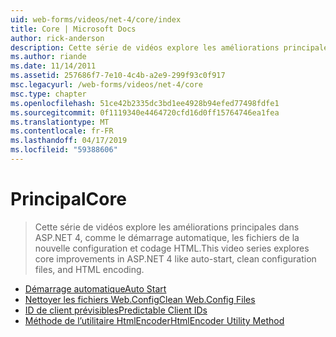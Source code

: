 ```yaml
---
uid: web-forms/videos/net-4/core/index
title: Core | Microsoft Docs
author: rick-anderson
description: Cette série de vidéos explore les améliorations principales dans ASP.NET 4, comme le démarrage automatique, les fichiers de la nouvelle configuration et codage HTML.
ms.author: riande
ms.date: 11/14/2011
ms.assetid: 257686f7-7e10-4c4b-a2e9-299f93c0f917
msc.legacyurl: /web-forms/videos/net-4/core
msc.type: chapter
ms.openlocfilehash: 51ce42b2335dc3bd1ee4928b94efed77498fdfe1
ms.sourcegitcommit: 0f1119340e4464720cfd16d0ff15764746ea1fea
ms.translationtype: MT
ms.contentlocale: fr-FR
ms.lasthandoff: 04/17/2019
ms.locfileid: "59388606"
---
```

# <a name="core"></a><span data-ttu-id="0e03e-103">Principal</span><span class="sxs-lookup"><span data-stu-id="0e03e-103">Core</span></span>

> <span data-ttu-id="0e03e-104">Cette série de vidéos explore les améliorations principales dans ASP.NET 4, comme le démarrage automatique, les fichiers de la nouvelle configuration et codage HTML.</span><span class="sxs-lookup"><span data-stu-id="0e03e-104">This video series explores core improvements in ASP.NET 4 like auto-start, clean configuration files, and HTML encoding.</span></span>


- [<span data-ttu-id="0e03e-105">Démarrage automatique</span><span class="sxs-lookup"><span data-stu-id="0e03e-105">Auto Start</span></span>](aspnet-4-quick-hit-auto-start.md)
- [<span data-ttu-id="0e03e-106">Nettoyer les fichiers Web.Config</span><span class="sxs-lookup"><span data-stu-id="0e03e-106">Clean Web.Config Files</span></span>](aspnet-4-quick-hit-clean-webconfig-files.md)
- [<span data-ttu-id="0e03e-107">ID de client prévisibles</span><span class="sxs-lookup"><span data-stu-id="0e03e-107">Predictable Client IDs</span></span>](aspnet-4-quick-hit-predictable-client-ids.md)
- [<span data-ttu-id="0e03e-108">Méthode de l’utilitaire HtmlEncoder</span><span class="sxs-lookup"><span data-stu-id="0e03e-108">HtmlEncoder Utility Method</span></span>](aspnet-4-quick-hit-the-htmlencoder-utility-method.md)
